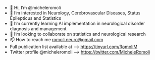 - 👋 Hi, I’m @micheleromoli
- 👀 I’m interested in Neurology, Cerebrovascular Diseases, Status Epilepticus and Statistics
- 🌱 I’m currently learning AI implementation in neurological disorder diagnosis and management
- 💞️ I’m looking to collaborate on statistics and neurological research
- 📫 How to reach me romoli.neuro@gmail.com
- Full publication list available at --> https://tinyurl.com/RomoliM
- Twitter profile @micheleromoli --> https://twitter.com/MicheleRomoli
